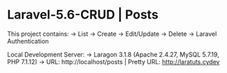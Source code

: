 # Laravel-5.6-CRUD | Posts

This project contains:
-> List
-> Create
-> Edit/Update
-> Delete
-> Laravel Authentication

Local Development Server:
-> Laragon 3.1.8 (Apache 2.4.27, MySQL 5.7.19, PHP 7.1.12)
-> URL: http://localhost/posts | Pretty URL: http://laratuts.cydev
